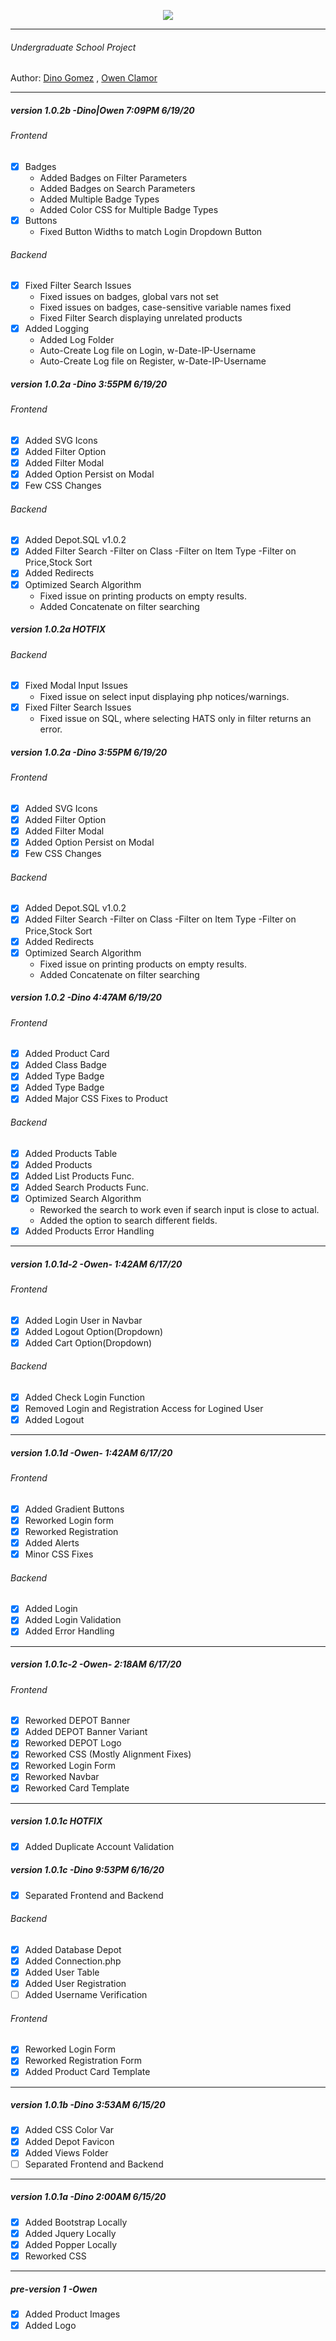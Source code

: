 <p align="center"><img src="frontend/img/depot-banner-2.png"></p>

***
###### Undergraduate School Project
Author:
[Dino Gomez](https://github.com/dinogomez) ,
[Owen Clamor](https://github.com/owenclamor)
***
##### version 1.0.2b -Dino|Owen 7:09PM 6/19/20
###### Frontend
  - [x] Badges
    - Added Badges on Filter Parameters
    - Added Badges on Search Parameters
    - Added Multiple Badge Types
    - Added Color CSS for Multiple Badge Types
  - [x] Buttons
    - Fixed Button Widths to match Login Dropdown Button
###### Backend
  - [x] Fixed Filter Search Issues
    - Fixed issues on badges, global vars not set
    - Fixed issues on badges, case-sensitive variable names fixed
    - Fixed Filter Search displaying unrelated products
  - [x] Added Logging
    - Added Log Folder
    - Auto-Create Log file on Login, w-Date-IP-Username
    - Auto-Create Log file on Register, w-Date-IP-Username

##### version 1.0.2a -Dino 3:55PM 6/19/20
###### Frontend
  - [x] Added SVG Icons
  - [x] Added Filter Option
  - [x] Added Filter Modal
  - [x] Added Option Persist on Modal
  - [x] Few CSS Changes
###### Backend
  - [x] Added Depot.SQL v1.0.2
  - [x] Added Filter Search
    -Filter on Class
    -Filter on Item Type
    -Filter on Price,Stock Sort
  - [x] Added Redirects
  - [x] Optimized Search Algorithm
    - Fixed issue on printing products on empty results.
    - Added Concatenate on filter searching
##### version 1.0.2a HOTFIX
###### Backend
  - [x] Fixed Modal Input Issues
    - Fixed issue on select input displaying php notices/warnings.
  - [x] Fixed Filter Search Issues
    - Fixed issue on SQL, where selecting HATS only in filter returns an error.
##### version 1.0.2a -Dino 3:55PM 6/19/20
###### Frontend
  - [x] Added SVG Icons
  - [x] Added Filter Option
  - [x] Added Filter Modal
  - [x] Added Option Persist on Modal
  - [x] Few CSS Changes
###### Backend
  - [x] Added Depot.SQL v1.0.2
  - [x] Added Filter Search
    -Filter on Class
    -Filter on Item Type
    -Filter on Price,Stock Sort
  - [x] Added Redirects
  - [x] Optimized Search Algorithm
    - Fixed issue on printing products on empty results.
    - Added Concatenate on filter searching
##### version 1.0.2 -Dino 4:47AM 6/19/20
###### Frontend
  - [x] Added Product Card
  - [x] Added Class Badge
  - [x] Added Type Badge
  - [x] Added Type Badge
  - [x] Added Major CSS Fixes to Product
###### Backend
  - [x] Added Products Table
  - [x] Added Products
  - [x] Added List Products Func.
  - [x] Added Search Products Func.
  - [x] Optimized Search Algorithm
    - Reworked the search to work even if search input is close to actual.
    - Added the option to search different fields.
  - [x] Added Products Error Handling
***
##### version 1.0.1d-2 -Owen- 1:42AM 6/17/20
###### Frontend
  - [x] Added Login User in Navbar
  - [x] Added Logout Option(Dropdown)
  - [x] Added Cart Option(Dropdown)
###### Backend
  - [x] Added Check Login Function
  - [x] Removed Login and Registration Access for Logined User
  - [x] Added Logout
***
##### version 1.0.1d -Owen- 1:42AM 6/17/20
###### Frontend
  - [x] Added Gradient Buttons
  - [x] Reworked Login form
  - [x] Reworked Registration
  - [x] Added Alerts
  - [x] Minor CSS Fixes
###### Backend
  - [x] Added Login
  - [x] Added Login Validation
  - [x] Added Error Handling
***
##### version 1.0.1c-2 -Owen- 2:18AM 6/17/20
###### Frontend
  - [x] Reworked DEPOT Banner
  - [x] Added DEPOT Banner Variant
  - [x] Reworked DEPOT Logo
  - [x] Reworked CSS (Mostly Alignment Fixes)
  - [x] Reworked Login Form
  - [x] Reworked Navbar
  - [x] Reworked Card Template
***
##### version 1.0.1c HOTFIX
- [x] Added Duplicate Account Validation
##### version 1.0.1c -Dino 9:53PM 6/16/20
- [x] Separated Frontend and Backend
###### Backend
  - [x] Added Database Depot
  - [x] Added Connection.php
  - [x] Added User Table
  - [x] Added User Registration
  - [ ] Added Username Verification
###### Frontend
  - [x] Reworked Login Form
  - [x] Reworked Registration Form
  - [x] Added Product Card Template
***
##### version 1.0.1b -Dino 3:53AM 6/15/20
  - [x] Added CSS Color Var
  - [x] Added Depot Favicon
  - [x] Added Views Folder
  - [ ] Separated Frontend and Backend
***  
##### version 1.0.1a -Dino 2:00AM 6/15/20
- [x] Added Bootstrap Locally
- [x] Added Jquery Locally
- [x] Added Popper Locally
- [x] Reworked CSS
***
##### pre-version 1 -Owen
- [x] Added Product Images
- [x] Added Logo
